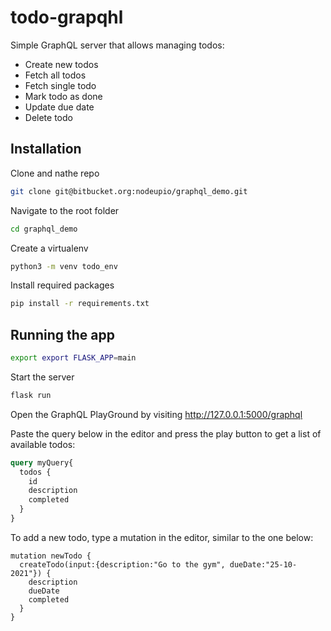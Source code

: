 # todo-grapqhl
Simple GraphQL server that allows managing todos:
* Create new todos
* Fetch all todos
* Fetch single todo
* Mark todo as done
* Update due date
* Delete todo


## Installation
Clone and nathe repo
```bash
git clone git@bitbucket.org:nodeupio/graphql_demo.git
```
Navigate to the root folder
```bash
cd graphql_demo
```

Create a virtualenv
```bash
python3 -m venv todo_env
```

Install required packages
```bash
pip install -r requirements.txt
```

## Running the app

```bash
export export FLASK_APP=main
```

Start the server 
```bash
flask run
```

Open the GraphQL PlayGround by visiting http://127.0.0.1:5000/graphql 

Paste the query below in the editor and press the play button to get a list
 of available todos:
```graphql
query myQuery{
  todos {
    id
    description
    completed
  }
}
```

To add a new todo, type a mutation in the editor, similar to the one below:
```
mutation newTodo {
  createTodo(input:{description:"Go to the gym", dueDate:"25-10-2021"}) {
    description
    dueDate
    completed
  }
}
```